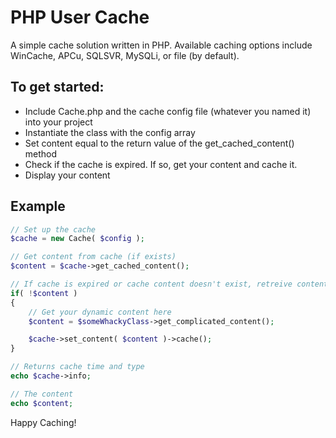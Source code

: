 # PHP User Cache

A simple cache solution written in PHP. Available caching options include  WinCache, APCu, SQLSVR, MySQLi, or file (by default).

## To get started:

* Include Cache.php and the cache config file (whatever you named it) into your project
* Instantiate the class with the config array
* Set content equal to the return value of the get_cached_content() method
* Check if the cache is expired. If so, get your content and cache it.
* Display your content


## Example
```php
// Set up the cache
$cache = new Cache( $config );

// Get content from cache (if exists)
$content = $cache->get_cached_content();

// If cache is expired or cache content doesn't exist, retreive content and cache it
if( !$content )
{
	// Get your dynamic content here
	$content = $someWhackyClass->get_complicated_content();

	$cache->set_content( $content )->cache();
}

// Returns cache time and type
echo $cache->info;

// The content
echo $content;
```

Happy Caching!
